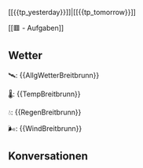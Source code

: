 [[{{tp_yesterday}}]]|[[{{tp_tomorrow}}]]

[[🟥 - Aufgaben]]

## Wetter

🛰: {{AllgWetterBreitbrunn}}

🌡: {{TempBreitbrunn}}

💧: {{RegenBreitbrunn}}

🌬: {{WindBreitbrunn}}

## Konversationen

